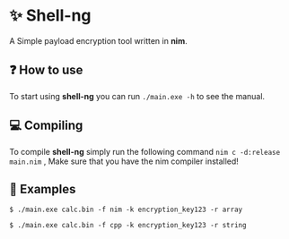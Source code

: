 
# ✨ Shell-ng

A Simple payload encryption tool written in **nim**.


## ❓ How to use
To start using **shell-ng** you can run ```./main.exe -h``` to see the manual.
 
## 💻 Compiling
To compile **shell-ng** simply run the following command ```nim c -d:release main.nim``` , Make sure that you have the nim compiler installed!
## 👀 Examples
```$ ./main.exe calc.bin -f nim -k encryption_key123 -r array```

```$ ./main.exe calc.bin -f cpp -k encryption_key123 -r string```
